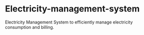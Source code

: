# Electricity-management-system
Electricity Management System to efficiently manage electricity consumption and billing.

